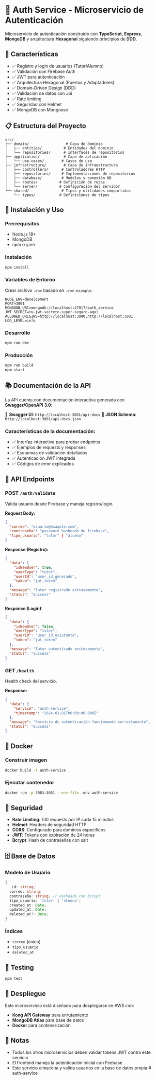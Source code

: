 # 🔐 Auth Service - Microservicio de Autenticación

Microservicio de autenticación construido con **TypeScript**, **Express**, **MongoDB** y arquitectura **Hexagonal** siguiendo principios de **DDD**.

## 🚀 Características

- ✅ Registro y login de usuarios (Tutor/Alumno)
- ✅ Validación con Firebase Auth
- ✅ JWT para autenticación
- ✅ Arquitectura Hexagonal (Puertos y Adaptadores)
- ✅ Domain-Driven Design (DDD)
- ✅ Validación de datos con Joi
- ✅ Rate limiting
- ✅ Seguridad con Helmet
- ✅ MongoDB con Mongoose

## 📋 Estructura del Proyecto

```
src/
├── domain/                 # Capa de dominio
│   ├── entities/          # Entidades del dominio
│   └── repositories/      # Interfaces de repositorios
├── application/           # Capa de aplicación
│   └── use-cases/        # Casos de uso
├── infrastructure/        # Capa de infraestructura
│   ├── controllers/      # Controladores HTTP
│   ├── repositories/     # Implementaciones de repositorios
│   ├── database/         # Modelos y conexión DB
│   ├── routes/          # Definición de rutas
│   └── server/          # Configuración del servidor
└── shared/               # Tipos y utilidades compartidas
    └── types/           # Definiciones de tipos
```

## 🔧 Instalación y Uso

### Prerrequisitos
- Node.js 18+
- MongoDB
- npm o yarn

### Instalación
```bash
npm install
```

### Variables de Entorno
Crear archivo `.env` basado en `.env.example`:

```env
NODE_ENV=development
PORT=3001
MONGODB_URI=mongodb://localhost:27017/auth_service
JWT_SECRET=tu-jwt-secreto-super-seguro-aqui
ALLOWED_ORIGINS=http://localhost:3000,http://localhost:3001
LOG_LEVEL=info
```

### Desarrollo
```bash
npm run dev
```

### Producción
```bash
npm run build
npm start
```

## 📚 Documentación de la API

La API cuenta con documentación interactiva generada con **Swagger/OpenAPI 3.0**:

🔗 **Swagger UI**: `http://localhost:3001/api-docs`
📄 **JSON Schema**: `http://localhost:3001/api-docs.json`

### Características de la documentación:
- ✅ Interfaz interactiva para probar endpoints
- ✅ Ejemplos de requests y responses
- ✅ Esquemas de validación detallados
- ✅ Autenticación JWT integrada
- ✅ Códigos de error explicados

## 📡 API Endpoints

### POST `/auth/validate`
Valida usuario desde Firebase y maneja registro/login.

**Request Body:**
```json
{
  "correo": "usuario@example.com",
  "contraseña": "password_hasheado_de_firebase",
  "tipo_usuario": "tutor" | "alumno"
}
```

**Response (Registro):**
```json
{
  "data": {
    "isNewUser": true,
    "userType": "tutor",
    "userId": "user_id_generado",
    "token": "jwt_token"
  },
  "message": "Tutor registrado exitosamente",
  "status": "success"
}
```

**Response (Login):**
```json
{
  "data": {
    "isNewUser": false,
    "userType": "tutor",
    "userId": "user_id_existente",
    "token": "jwt_token"
  },
  "message": "Tutor autenticado exitosamente",
  "status": "success"
}
```

### GET `/health`
Health check del servicio.

**Response:**
```json
{
  "data": {
    "service": "auth-service",
    "timestamp": "2024-01-01T00:00:00.000Z"
  },
  "message": "Servicio de autenticación funcionando correctamente",
  "status": "success"
}
```

## 🐳 Docker

### Construir imagen
```bash
docker build -t auth-service .
```

### Ejecutar contenedor
```bash
docker run -p 3001:3001 --env-file .env auth-service
```

## 🔐 Seguridad

- **Rate Limiting**: 100 requests por IP cada 15 minutos
- **Helmet**: Headers de seguridad HTTP
- **CORS**: Configurado para dominios específicos
- **JWT**: Tokens con expiración de 24 horas
- **Bcrypt**: Hash de contraseñas con salt

## 🗄️ Base de Datos

### Modelo de Usuario
```typescript
{
  _id: string;
  correo: string;
  contraseña: string; // Hasheada con bcrypt
  tipo_usuario: 'tutor' | 'alumno';
  created_at: Date;
  updated_at: Date;
  deleted_at?: Date;
}
```

### Índices
- `correo` (único)
- `tipo_usuario`
- `deleted_at`

## 🧪 Testing

```bash
npm test
```

## 🚀 Despliegue

Este microservicio está diseñado para desplegarse en AWS con:
- **Kong API Gateway** para enrutamiento
- **MongoDB Atlas** para base de datos
- **Docker** para contenerización

## 📝 Notas

- Todos los otros microservicios deben validar tokens JWT contra este servicio
- El frontend maneja la autenticación inicial con Firebase
- Este servicio almacena y valida usuarios en la base de datos propia # auth-service
